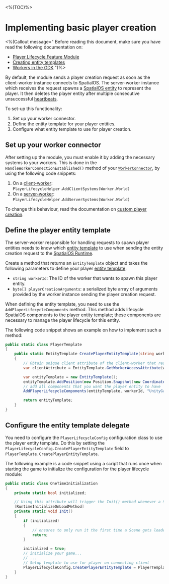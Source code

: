 <%(TOC)%>
# Implementing basic player creation

<%(Callout message="
Before reading this document, make sure you have read the following documentation on:

* [Player Lifecycle Feature Module]({{urlRoot}}/modules/player-lifecycle/overview)
* [Creating entity templates]({{urlRoot}}/reference/concepts/entity-templates)
* [Workers in the GDK]({{urlRoot}}/reference/concepts/worker)
")%>

By default, the module sends a player creation request as soon as the client-worker instance connects to SpatialOS. The server-worker instance which receives the request spawns a [SpatialOS entity]({{urlRoot}}/reference/glossary#spatialos-entity) to represent the player. It then deletes the player entity after multiple consecutive unsuccessful [heartbeats]({{urlRoot}}/modules/player-lifecycle/heartbeating).

To set-up this functionality:

1. Set up your worker connector.
1. Define the entity template for your player entities.
1. Configure what entity template to use for player creation.

## Set up your worker connector

After setting up the module, you must enable it by adding the necessary systems to your workers. This is done in the `HandleWorkerConnectionEstablished()` method of your [`WorkerConnector`]({{urlRoot}}/reference/workflows/monobehaviour/creating-workers), by using the following code snippets:

1. On a [client-worker]({{urlRoot}}/reference/glossary#client-worker): `PlayerLifecycleHelper.AddClientSystems(Worker.World)`
1. On a [server-worker]({{urlRoot}}/reference/glossary#server-worker): `PlayerLifecycleHelper.AddServerSystems(Worker.World)`

To change this behaviour, read the documentation on [custom player creation]({{urlRoot}}/modules/player-lifecycle/custom-player-creation).

## Define the player entity template

The server-worker responsible for handling requests to spawn player entities needs to know which [entity template]({{urlRoot}}/reference/concepts/entity-templates) to use when sending the entity creation request to the [SpatialOS Runtime]({{urlRoot}}/reference/glossary#spatialos-runtime).

Create a method that returns an `EntityTemplate` object and takes the following parameters to define your player [entity template]({{urlRoot}}/reference/concepts/entity-templates):

* `string workerId`: The ID of the worker that wants to spawn this player entity.
*  `byte[] playerCreationArguments`: a serialized byte array of arguments provided by the worker instance sending the player creation request.

When defining the entity template, you need to use the `AddPlayerLifecycleComponents` method. This method adds lifecycle SpatialOS components to the player entity template; these components are necessary to manage the player lifecycle for this entity.

The following code snippet shows an example on how to implement such a method:

```csharp
public static class PlayerTemplate
{
    public static EntityTemplate CreatePlayerEntityTemplate(string workerId, byte[] playerCreationArguments)
    {
        // Obtain unique client attribute of the client-worker that requested the player entity
        var clientAttribute = EntityTemplate.GetWorkerAccessAttribute(workerId);

        var entityTemplate = new EntityTemplate();
        entityTemplate.AddPosition(new Position.Snapshot(new Coordinates()), "UnityGameLogic");
        // add all components that you want the player entity to have
        AddPlayerLifecycleComponents(entityTemplate, workerId, "UnityGameLogic");

        return entityTemplate;
    }
}
```

## Configure the entity template delegate

You need to configure the `PlayerLifecycleConfig` configuration class to use the player entity template. Do this by setting the `PlayerLifecycleConfig.CreatePlayerEntityTemplate` field to `PlayerTemplate.CreatePlayerEntityTemplate`.

The following example is a code snippet using a script that runs once when starting the game to initialize the configuration for the player lifecycle module:

```csharp
public static class OneTimeInitialization
{
    private static bool initialized;

    // Using this attribute will trigger the Init() method whenever a Scene gets loaded.
    [RuntimeInitializeOnLoadMethod]
    private static void Init()
    {
        if (initialized)
        {
            // ensures to only run it the first time a Scene gets loaded.
            return;
        }

        initialized = true;
        // initialize your game...
        // ...
        // Setup template to use for player on connecting client
        PlayerLifecycleConfig.CreatePlayerEntityTemplate = PlayerTemplate.CreatePlayerEntityTemplate;
    }
}
```
